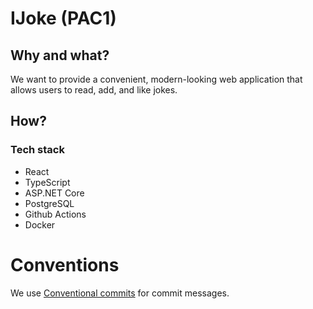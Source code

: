 # IJoke (PAC1)

## Why and what?

We want to provide a convenient, modern-looking web application that allows users to read, add, and like jokes.

## How?

### Tech stack

* React
* TypeScript
* ASP.NET Core
* PostgreSQL
* Github Actions
* Docker

# Conventions

We use [Conventional commits](https://www.conventionalcommits.org/en/v1.0.0/) for commit messages.